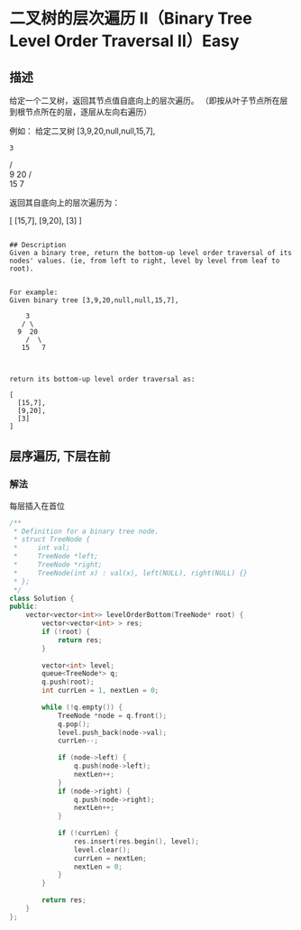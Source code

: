 # 二叉树的层次遍历 II（Binary Tree Level Order Traversal II）Easy
## 描述
给定一个二叉树，返回其节点值自底向上的层次遍历。 （即按从叶子节点所在层到根节点所在的层，逐层从左向右遍历）

例如：
给定二叉树 [3,9,20,null,null,15,7],

    3
   / \
  9  20
    /  \
   15   7


返回其自底向上的层次遍历为：

[
  [15,7],
  [9,20],
  [3]
]
```

## Description
Given a binary tree, return the bottom-up level order traversal of its nodes' values. (ie, from left to right, level by level from leaf to root).


For example:
Given binary tree [3,9,20,null,null,15,7],

    3
   / \
  9  20
    /  \
   15   7



return its bottom-up level order traversal as:

[
  [15,7],
  [9,20],
  [3]
]
```


## 层序遍历, 下层在前
### 解法
每层插入在首位
```c++
/**
 * Definition for a binary tree node.
 * struct TreeNode {
 *     int val;
 *     TreeNode *left;
 *     TreeNode *right;
 *     TreeNode(int x) : val(x), left(NULL), right(NULL) {}
 * };
 */
class Solution {
public:
    vector<vector<int>> levelOrderBottom(TreeNode* root) {
        vector<vector<int> > res;
        if (!root) {
            return res;
        }
        
        vector<int> level;
        queue<TreeNode*> q;
        q.push(root);
        int currLen = 1, nextLen = 0;
        
        while (!q.empty()) {
            TreeNode *node = q.front();
            q.pop();
            level.push_back(node->val);
            currLen--;
            
            if (node->left) {
                q.push(node->left);
                nextLen++;
            }
            if (node->right) {
                q.push(node->right);
                nextLen++;
            }
            
            if (!currLen) {
                res.insert(res.begin(), level);
                level.clear();
                currLen = nextLen;
                nextLen = 0;
            }
        }
        
        return res;
    }
};
```